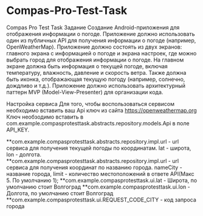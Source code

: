 # Compas-Pro-Test-Task
Compas Pro Test Task
Задание
Создание Android-приложения для отображения информации о погоде.
 Приложение должно использовать один из публичных API для получения информации о погоде (например, OpenWeatherMap).
Приложение должно состоять из двух экранов: главного экрана с информацией о погоде и экрана настроек, где можно выбрать город для отображения информации о погоде.
На главном экране должна быть информация о текущей погоде, включая температуру, влажность, давление и скорость ветра. 
Также должна быть иконка, отображающая текущую погоду (например, солнечно, дождливо и т.д.).
Приложение должно использовать архитектурный паттерн MVP (Model-View-Presenter) для организации кода.

Настройка сервиса
Для того, чтобы воспользоваться сервисом необходимо вставить ваш Api ключ из сайта https://openweathermap.org
Ключ необзодимо вставить в com.example.compasprotesttask.abstracts.repository.models.Api в поле API_KEY.

**com.example.compasprotesttask.abstracts.repository.impl.url - url сервиса для получения текущей погоды по координатам. lat - широта, lon - долгота.
**com.example.compasprotesttask.abstracts.repository.impl.url - url сервиса для получения координат по названию города. nameCity - название города, limit - количество местоположений в ответе API(Макс 5. По умолчанию 1);
**com.example.compasprotesttask.ui.lat - Широта, по умолчанию стоит Волгоград
**com.example.compasprotesttask.ui.lon - Долгота, по умолчанию стоит Волгоград
**com.example.compasprotesttask.ui.REQUEST_CODE_CITY - код запроса города
